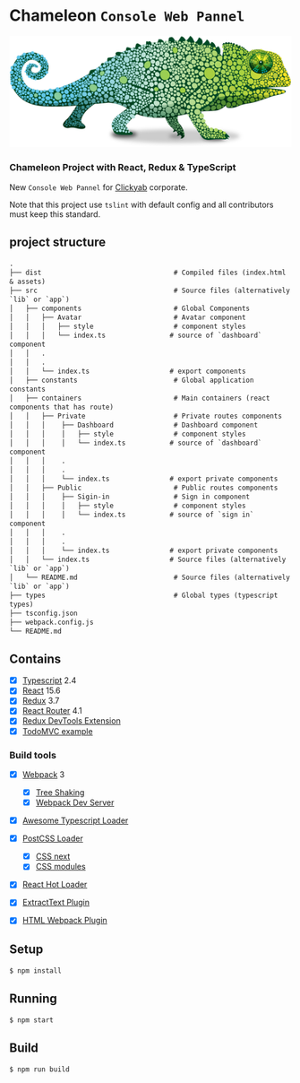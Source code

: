 # Chameleon `Console Web Pannel`

![alt text](./chameleon.png "Chameleon Console")

### Chameleon Project with React, Redux & TypeScript

New `Console Web Pannel` for [Clickyab](http://clickyab.com) corporate. 

Note that this project use `tslint` with default config and all contributors must keep this standard.


## project structure

    .
    ├── dist                                 # Compiled files (index.html & assets)
    ├── src                                  # Source files (alternatively `lib` or `app`)
    │   ├── components                       # Global Components           
    │   │   ├── Avatar                       # Avatar component
    │   │   │   ├── style                    # component styles
    │   │   │   └── index.ts                # source of `dashboard` component 
    │   │   .         
    │   │   .         
    │   │   └── index.ts                    # export components          
    │   ├── constants                        # Global application constants                     
    │   ├── containers                       # Main containers (react components that has route)
    │   │   ├── Private                      # Private routes components
    │   │   │    ├── Dashboard               # Dashboard component
    │   │   │    │   ├── style               # component styles
    │   │   │    │   └── index.ts           # source of `dashboard` component 
    │   │   │    .         
    │   │   │    .         
    │   │   │    └── index.ts               # export private components
    │   │   ├── Public                       # Public routes components
    │   │   │    ├── Sigin-in                # Sign in component
    │   │   │    │   ├── style               # component styles
    │   │   │    │   └── index.ts           # source of `sign in` component 
    │   │   │    .         
    │   │   │    .         
    │   │   │    └── index.ts               # export private components
    │   │   └── index.ts                    # Source files (alternatively `lib` or `app`)                
    │   └── README.md                        # Source files (alternatively `lib` or `app`)
    ├── types                                # Global types (typescript types)
    ├── tsconfig.json
    ├── webpack.config.js
    └── README.md
 

## Contains

- [x] [Typescript](https://www.typescriptlang.org/) 2.4
- [x] [React](https://facebook.github.io/react/) 15.6
- [x] [Redux](https://github.com/reactjs/redux) 3.7
- [x] [React Router](https://github.com/ReactTraining/react-router) 4.1
- [x] [Redux DevTools Extension](https://github.com/zalmoxisus/redux-devtools-extension)
- [x] [TodoMVC example](http://todomvc.com)

### Build tools

- [x] [Webpack](https://webpack.github.io) 3
  - [x] [Tree Shaking](https://medium.com/@Rich_Harris/tree-shaking-versus-dead-code-elimination-d3765df85c80)
  - [x] [Webpack Dev Server](https://github.com/webpack/webpack-dev-server)
- [x] [Awesome Typescript Loader](https://github.com/s-panferov/awesome-typescript-loader)
- [x] [PostCSS Loader](https://github.com/postcss/postcss-loader)
  - [x] [CSS next](https://github.com/MoOx/postcss-cssnext)
  - [x] [CSS modules](https://github.com/css-modules/css-modules)
- [x] [React Hot Loader](https://github.com/gaearon/react-hot-loader)
- [x] [ExtractText Plugin](https://github.com/webpack/extract-text-webpack-plugin)
- [x] [HTML Webpack Plugin](https://github.com/ampedandwired/html-webpack-plugin)


## Setup

```
$ npm install
```

## Running

```
$ npm start
```

## Build

```
$ npm run build
```
